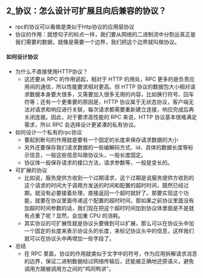 ## 2_协议：怎么设计可扩展且向后兼容的协议？
* rpc的协议可以看做是类似于http协议的应用层协议
* 协议的作用：就想句子的标点一样，我们要从网络的二进制流中分割出真正是我们需要的数据，就像是需要一个边界，我们把这个边界就叫做协议。

#### 如何设计协议
* 为什么不直接使用HTTP协议？
    * 这还要从 RPC 的作用说起，相对于 HTTP 的用处，RPC 更多的是负责应用间的通信，所以性能要求相对更高。但 HTTP 协议的数据包大小相对请求数据本身要大很多，又需要加入很多无用的内容，比如换行符号、回车符等；还有一个更重要的原因是，HTTP 协议属于无状态协议，客户端无法对请求和响应进行关联，每次请求都需要重新建立连接，响应完成后再关闭连接。因此，对于要求高性能的 RPC 来说，HTTP 协议基本很难满足需求，所以 RPC 会选择设计更紧凑的私有协议。
* 如何设计一个私有的rpc协议
    * 要起到断句的作用就是要有一个固定的长度来保存请求数据的大小
    * 另外还要保存我们请求数据的一些编解码方式、id、具体的数据长度等标示信息，一般这些信息叫做协议头，一般长度固定。
    * 协议体一般保存请求的接口方法，请求参数等，一般是变长的。
* 可扩展的协议
    * 比如说，服务提供方收到一个过期请求，这个过期是说服务提供方收到的这个请求的时间大于调用方发送的时间和配置的超时时间，既然已经过期，就没有必要接着处理，直接返回一个超时就好了。那要实现这个功能，就要在协议里面传递这个配置的超时时间，那如果之前协议里面没有加超时时间参数的话，我们现在把这个超时时间加到协议体里面是不是就有点重了呢？显然，会加重 CPU 的消耗。
    * 其实协议的可扩展性就是协议头要做到可以扩展，那么可以在协议头中加一个固定的长度来表示协议头的长度，来标记协议头中的信息，这样我们就可以在协议头中再增加一些字段了。
* 总结
    * 在 RPC 里面，协议的作用就类似于文字中的符号，作为应用拆解请求消息的边界，保证二进制数据经过网络传输后，还能被正确地还原语义，避免调用方跟被调用方之间的“鸡同鸭讲”。